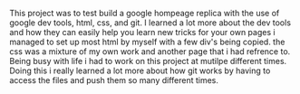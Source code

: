 This project was to test build a google hompeage replica with the use of
google dev tools, html, css, and git.  I learned a lot more about the
dev tools and how they can easily help you learn new tricks for your own pages
i managed to set up most html by myself with a few div's being copied.
the css was a mixture of my own work and another page that i had refrence to.
Being busy with life i had to work on this project at mutilpe different times.
Doing this i really learned a lot more about how git works by having to access
the files and push them so many different times.
